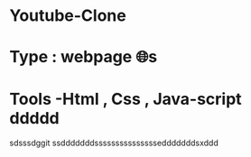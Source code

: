 # Youtube-Clone
# Type : webpage 🌐s
# Tools -Html , Css , Java-script ddddd

sdsssdggit ssdddddddsssssssssssssssedddddddsxddd